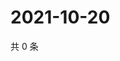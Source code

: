# 2021-10-20

共 0 条

<!-- BEGIN WEIBO -->
<!-- 最后更新时间 Wed Oct 20 2021 06:13:22 GMT+0800 (China Standard Time) -->

<!-- END WEIBO -->
